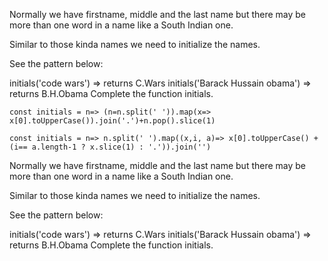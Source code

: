 Normally we have firstname, middle and the last name but there may be more than one word in a name like a South Indian one.

Similar to those kinda names we need to initialize the names.

See the pattern below:

initials('code wars') => returns C.Wars 
initials('Barack Hussain obama') => returns B.H.Obama 
Complete the function initials.


```
const initials = n=> (n=n.split(' ')).map(x=> x[0].toUpperCase()).join('.')+n.pop().slice(1)
```

```
const initials = n=> n.split(' ').map((x,i, a)=> x[0].toUpperCase() + (i== a.length-1 ? x.slice(1) : '.')).join('')
```
Normally we have firstname, middle and the last name but there may be more than one word in a name like a South Indian one.

Similar to those kinda names we need to initialize the names.

See the pattern below:

initials('code wars') => returns C.Wars 
initials('Barack Hussain obama') => returns B.H.Obama 
Complete the function initials.

